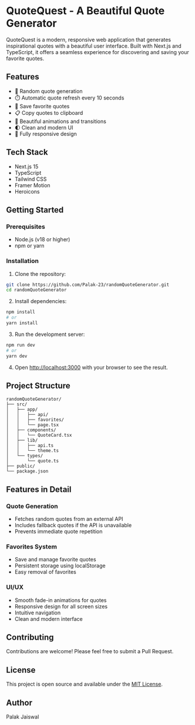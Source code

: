 # QuoteQuest - A Beautiful Quote Generator

QuoteQuest is a modern, responsive web application that generates inspirational quotes with a beautiful user interface. Built with Next.js and TypeScript, it offers a seamless experience for discovering and saving your favorite quotes.

## Features

- 🎯 Random quote generation
- ⏱️ Automatic quote refresh every 10 seconds
- 💖 Save favorite quotes
- 📋 Copy quotes to clipboard
- 🎨 Beautiful animations and transitions
- 🌓 Clean and modern UI
- 📱 Fully responsive design

## Tech Stack

- Next.js 15
- TypeScript
- Tailwind CSS
- Framer Motion
- Heroicons

## Getting Started

### Prerequisites

- Node.js (v18 or higher)
- npm or yarn

### Installation

1. Clone the repository:

```bash
git clone https://github.com/Palak-23/randomQuoteGenerator.git
cd randomQuoteGenerator
```

2. Install dependencies:

```bash
npm install
# or
yarn install
```

3. Run the development server:

```bash
npm run dev
# or
yarn dev
```

4. Open [http://localhost:3000](http://localhost:3000) with your browser to see the result.

## Project Structure

```
randomQuoteGenerator/
├── src/
│   ├── app/
│   │   ├── api/
│   │   ├── favorites/
│   │   └── page.tsx
│   ├── components/
│   │   └── QuoteCard.tsx
│   ├── lib/
│   │   ├── api.ts
│   │   └── theme.ts
│   └── types/
│       └── quote.ts
├── public/
└── package.json
```

## Features in Detail

### Quote Generation

- Fetches random quotes from an external API
- Includes fallback quotes if the API is unavailable
- Prevents immediate quote repetition

### Favorites System

- Save and manage favorite quotes
- Persistent storage using localStorage
- Easy removal of favorites

### UI/UX

- Smooth fade-in animations for quotes
- Responsive design for all screen sizes
- Intuitive navigation
- Clean and modern interface

## Contributing

Contributions are welcome! Please feel free to submit a Pull Request.

## License

This project is open source and available under the [MIT License](LICENSE).

## Author

Palak Jaiswal
